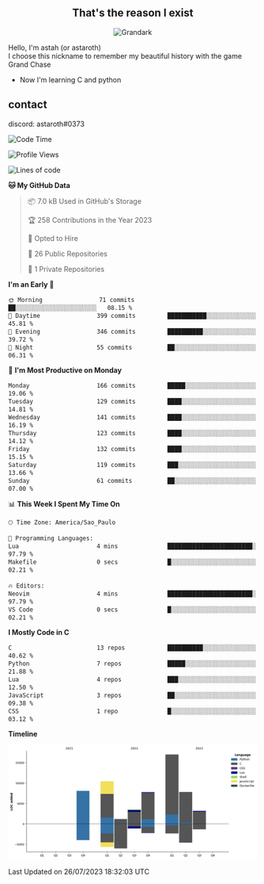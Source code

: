 <h2 align="center">That's the reason I exist</h2>

<p align="center">
  <img src="https://i.imgur.com/5HXDsn9.gif" width="500" alt="Grandark" href="https://www.artstation.com/artwork/dOBdmX" title="Grandark">
</p>


Hello, I'm astah (or astaroth)  
I choose this nickname to remember my beautiful history with the game Grand Chase  

- Now I'm learning C and python

## contact

discord: astaroth#0373
<!--START_SECTION:waka-->
![Code Time](http://img.shields.io/badge/Code%20Time-317%20hrs-blue)

![Profile Views](http://img.shields.io/badge/Profile%20Views-2-blue)

![Lines of code](https://img.shields.io/badge/From%20Hello%20World%20I%27ve%20Written-58.9%20thousand%20lines%20of%20code-blue)

**🐱 My GitHub Data** 

> 📦 7.0 kB Used in GitHub's Storage 
 > 
> 🏆 258 Contributions in the Year 2023
 > 
> 💼 Opted to Hire
 > 
> 📜 26 Public Repositories 
 > 
> 🔑 1 Private Repositories 
 > 
**I'm an Early 🐤** 

```text
🌞 Morning                71 commits          ██░░░░░░░░░░░░░░░░░░░░░░░   08.15 % 
🌆 Daytime                399 commits         ███████████░░░░░░░░░░░░░░   45.81 % 
🌃 Evening                346 commits         ██████████░░░░░░░░░░░░░░░   39.72 % 
🌙 Night                  55 commits          ██░░░░░░░░░░░░░░░░░░░░░░░   06.31 % 
```
📅 **I'm Most Productive on Monday** 

```text
Monday                   166 commits         █████░░░░░░░░░░░░░░░░░░░░   19.06 % 
Tuesday                  129 commits         ████░░░░░░░░░░░░░░░░░░░░░   14.81 % 
Wednesday                141 commits         ████░░░░░░░░░░░░░░░░░░░░░   16.19 % 
Thursday                 123 commits         ████░░░░░░░░░░░░░░░░░░░░░   14.12 % 
Friday                   132 commits         ████░░░░░░░░░░░░░░░░░░░░░   15.15 % 
Saturday                 119 commits         ███░░░░░░░░░░░░░░░░░░░░░░   13.66 % 
Sunday                   61 commits          ██░░░░░░░░░░░░░░░░░░░░░░░   07.00 % 
```


📊 **This Week I Spent My Time On** 

```text
🕑︎ Time Zone: America/Sao_Paulo

💬 Programming Languages: 
Lua                      4 mins              ████████████████████████░   97.79 % 
Makefile                 0 secs              █░░░░░░░░░░░░░░░░░░░░░░░░   02.21 % 

🔥 Editors: 
Neovim                   4 mins              ████████████████████████░   97.79 % 
VS Code                  0 secs              █░░░░░░░░░░░░░░░░░░░░░░░░   02.21 % 
```

**I Mostly Code in C** 

```text
C                        13 repos            ██████████░░░░░░░░░░░░░░░   40.62 % 
Python                   7 repos             █████░░░░░░░░░░░░░░░░░░░░   21.88 % 
Lua                      4 repos             ███░░░░░░░░░░░░░░░░░░░░░░   12.50 % 
JavaScript               3 repos             ██░░░░░░░░░░░░░░░░░░░░░░░   09.38 % 
CSS                      1 repo              █░░░░░░░░░░░░░░░░░░░░░░░░   03.12 % 
```



**Timeline**

![Lines of Code chart](https://raw.githubusercontent.com/astahjmo/astahjmo/main/assets/bar_graph.png)


 Last Updated on 26/07/2023 18:32:03 UTC
<!--END_SECTION:waka-->
